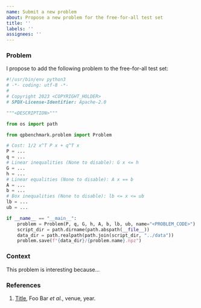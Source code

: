 ```yaml
---
name: Submit a new problem
about: Propose a new problem for the free-for-all test set
title: ''
labels: ''
assignees: ''
---
```


### Problem

I propose to add the following problem to the free-for-all test set:

<!--
    Make sure you fill out all <FIELDS>:

    - COPYRIGHT_HOLDER: you or your employer.
    - DESCRIPTION: Describe your problem for interested readers.
    - PROBLEM_CODE: Name your problem in up to eight capital letters.
-->

```python
#!/usr/bin/env python3
# -*- coding: utf-8 -*-
#
# Copyright 2023 <COPYRIGHT_HOLDER>
# SPDX-License-Identifier: Apache-2.0

"""<DESCRIPTION>"""

from os import path

from qpbenchmark.problem import Problem

# Cost: 1/2 x^T P x + q^T x
P = ...
q = ...
# Linear inequalities (None to disable): G x <= h
G = ...
h = ...
# Linear equalities (None to disable): A x == b
A = ...
b = ...
# Box inequalities (None to disable): lb <= x <= ub
lb = ...
ub = ...

if __name__ == "__main__":
    problem = Problem(P, q, G, h, A, b, lb, ub, name="<PROBLEM_CODE>")
    script_dir = path.dirname(path.abspath(__file__))
    data_dir = path.realpath(path.join(script_dir, "../data"))
    problem.save(f"{data_dir}/{problem.name}.npz")
```

### Context

<!-- How did this problem arise? Why is it interesting to add it to the benchmark? -->

This problem is interesting because...

### References

<!-- If the problem is detailed in a report or research paper, put the relevant references here. -->

1. [Title](link), Foo Bar *et al.*, venue, year.
